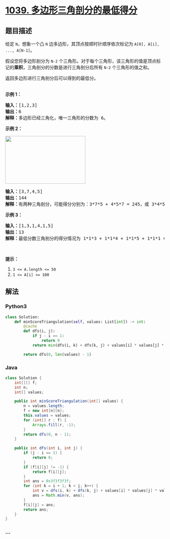 # [1039. 多边形三角剖分的最低得分](https://leetcode-cn.com/problems/minimum-score-triangulation-of-polygon)



## 题目描述

<!-- 这里写题目描述 -->

<p>给定&nbsp;<code>N</code>，想象一个凸&nbsp;<code>N</code>&nbsp;边多边形，其顶点按顺时针顺序依次标记为&nbsp;<code>A[0], A[i], ..., A[N-1]</code>。</p>

<p>假设您将多边形剖分为 <code>N-2</code> 个三角形。对于每个三角形，该三角形的值是顶点标记的<strong>乘积</strong>，三角剖分的分数是进行三角剖分后所有 <code>N-2</code> 个三角形的值之和。</p>

<p>返回多边形进行三角剖分后可以得到的最低分。<br>
&nbsp;</p>

<ol>
</ol>

<p><strong>示例 1：</strong></p>

<pre><strong>输入：</strong>[1,2,3]
<strong>输出：</strong>6
<strong>解释：</strong>多边形已经三角化，唯一三角形的分数为 6。
</pre>

<p><strong>示例 2：</strong></p>

<p><img alt="" src="https://assets.leetcode-cn.com/aliyun-lc-upload/uploads/2019/05/03/minimum-score-triangulation-of-polygon-1.png" style="height: 150px; width: 253px;"></p>

<pre><strong>输入：</strong>[3,7,4,5]
<strong>输出：</strong>144
<strong>解释：</strong>有两种三角剖分，可能得分分别为：3*7*5 + 4*5*7 = 245，或 3*4*5 + 3*4*7 = 144。最低分数为 144。
</pre>

<p><strong>示例 3：</strong></p>

<pre><strong>输入：</strong>[1,3,1,4,1,5]
<strong>输出：</strong>13
<strong>解释：</strong>最低分数三角剖分的得分情况为 1*1*3 + 1*1*4 + 1*1*5 + 1*1*1 = 13。
</pre>

<p>&nbsp;</p>

<p><strong>提示：</strong></p>

<ol>
	<li><code>3 &lt;= A.length &lt;= 50</code></li>
	<li><code>1 &lt;= A[i] &lt;= 100</code></li>
</ol>


## 解法

<!-- 这里可写通用的实现逻辑 -->

<!-- tabs:start -->

### **Python3**

<!-- 这里可写当前语言的特殊实现逻辑 -->

```python
class Solution:
    def minScoreTriangulation(self, values: List[int]) -> int:
        @cache
        def dfs(i, j):
            if j - i == 1:
                return 0
            return min(dfs(i, k) + dfs(k, j) + values[i] * values[j] * values[k] for k in range(i + 1, j))

        return dfs(0, len(values) - 1)
```

### **Java**

<!-- 这里可写当前语言的特殊实现逻辑 -->

```java
class Solution {
    int[][] f;
    int n;
    int[] values;

    public int minScoreTriangulation(int[] values) {
        n = values.length;
        f = new int[n][n];
        this.values = values;
        for (int[] r : f) {
            Arrays.fill(r, -1);
        }
        return dfs(0, n - 1);
    }

    public int dfs(int i, int j) {
        if (j - i == 1) {
            return 0;
        }
        if (f[i][j] != -1) {
            return f[i][j];
        }
        int ans = 0x3f3f3f3f;
        for (int k = i + 1; k < j; k++) {
            int v = dfs(i, k) + dfs(k, j) + values[i] * values[j] * values[k];
            ans = Math.min(v, ans);
        }
        f[i][j] = ans;
        return ans;
    }
}
```

### **...**

```

```

<!-- tabs:end -->
